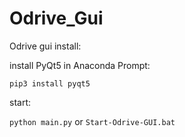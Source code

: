 # Odrive_Gui
Odrive gui install:

install PyQt5 in Anaconda Prompt:

`pip3 install pyqt5`

start:

`python main.py` or `Start-Odrive-GUI.bat`
